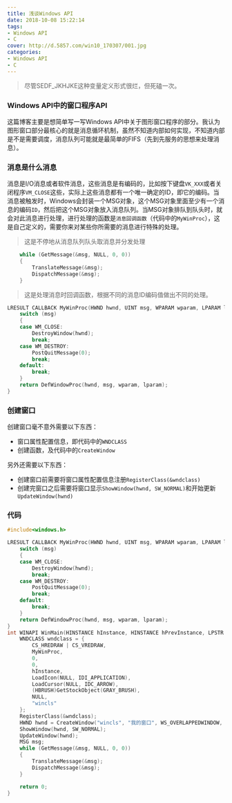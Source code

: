 ```yaml
---
title: 浅谈Windows API
date: 2018-10-08 15:22:14
tags:
- Windows API
- C
cover: http://d.5857.com/win10_170307/001.jpg
categories:
- Windows API
- C
---
```


<blockquote class="blockquote-center">尽管SEDF_JKHJKE这种变量定义形式很烂，但死磕一次。</blockquote>

### Windows API中的窗口程序API

这篇博客主要是想简单写一写Windows API中关于图形窗口程序的部分。我认为图形窗口部分最核心的就是消息循环机制，虽然不知道内部如何实现，不知道内部是不是需要调度，消息队列可能就是最简单的FIFS（先到先服务的思想来处理消息）。




### 消息是什么消息

消息是I/O消息或者软件消息，这些消息是有编码的，比如按下键盘`VK_XXX`或者关闭程序`VM_CLOSE`这些，实际上这些消息都有一个唯一确定的ID，即它的编码。当消息被触发时，Windows会封装一个MSG对象，这个MSG对象里面至少有一个消息的编码`ID`，然后把这个MSG对象放入消息队列。当MSG对象排队到队头时，就会对此消息进行处理，进行处理的函数是`消息回调函数`（代码中的`MyWinProc`），这是自己定义的，需要你来对某些你所需要的消息进行特殊的处理。

> 这是不停地从消息队列队头取消息并分发处理
```c
	while (GetMessage(&msg, NULL, 0, 0))
	{
		TranslateMessage(&msg);
		DispatchMessage(&msg);
	}
```
> 这是处理消息时回调函数，根据不同的消息ID编码值做出不同的处理。
```c
LRESULT CALLBACK MyWinProc(HWND hwnd, UINT msg, WPARAM wparam, LPARAM lparam) {
	switch (msg)
	{
	case WM_CLOSE:
		DestroyWindow(hwnd);
		break;
	case WM_DESTROY:
		PostQuitMessage(0);
		break;
	default:
		break;
	}
	return DefWindowProc(hwnd, msg, wparam, lparam);
}
```

### 创建窗口

创建窗口毫不意外需要以下东西：
* 窗口属性配置信息，即代码中的`WNDCLASS`
* 创建函数，及代码中的`CreateWindow`

另外还需要以下东西：
* 创建窗口前需要将窗口属性配置信息注册`RegisterClass(&wndclass)`
* 创建完窗口之后需要将窗口显示`ShowWindow(hwnd, SW_NORMAL)`和开始更新`UpdateWindow(hwnd)`


### 代码

```C
#include<windows.h>

LRESULT CALLBACK MyWinProc(HWND hwnd, UINT msg, WPARAM wparam, LPARAM lparam) {
	switch (msg)
	{
	case WM_CLOSE:
		DestroyWindow(hwnd);
		break;
	case WM_DESTROY:
		PostQuitMessage(0);
		break;
	default:
		break;
	}
	return DefWindowProc(hwnd, msg, wparam, lparam);
}
int WINAPI WinMain(HINSTANCE hInstance, HINSTANCE hPrevInstance, LPSTR lpCmdLine, int nCmdShow) {
	WNDCLASS wndclass = {
		CS_HREDRAW | CS_VREDRAW,
		MyWinProc,
		0,
		0,
		hInstance,
		LoadIcon(NULL, IDI_APPLICATION),
		LoadCursor(NULL, IDC_ARROW),
		(HBRUSH)GetStockObject(GRAY_BRUSH),
		NULL,
		"wincls"
	};
	RegisterClass(&wndclass);
	HWND hwnd = CreateWindow("wincls", "我的窗口", WS_OVERLAPPEDWINDOW, 0, 0, 800, 600, NULL, NULL, NULL, NULL);
	ShowWindow(hwnd, SW_NORMAL);
	UpdateWindow(hwnd);
	MSG msg;
	while (GetMessage(&msg, NULL, 0, 0))
	{
		TranslateMessage(&msg);
		DispatchMessage(&msg);
	}

	return 0;
}

```
